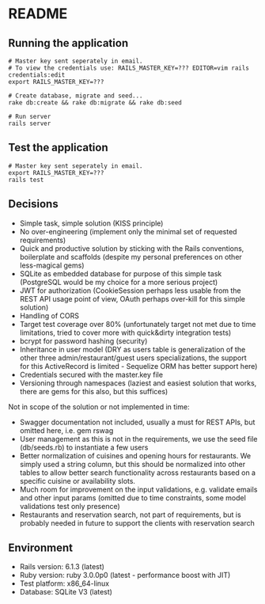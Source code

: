 # README

## Running the application

```
# Master key sent seperately in email.
# To view the credentials use: RAILS_MASTER_KEY=??? EDITOR=vim rails credentials:edit
export RAILS_MASTER_KEY=???

# Create database, migrate and seed...
rake db:create && rake db:migrate && rake db:seed

# Run server
rails server
```

## Test the application

```
# Master key sent seperately in email.
export RAILS_MASTER_KEY=???
rails test
```
## Decisions

- Simple task, simple solution (KISS principle)
- No over-engineering (implement only the minimal set of requested requirements)
- Quick and productive solution by sticking with the Rails conventions, boilerplate and scaffolds (despite my personal
  preferences on other less-magical gems)
- SQLite as embedded database for purpose of this simple task (PostgreSQL would be my choice for a more serious project)
- JWT for authorization (CookieSession perhaps less usable from the REST API usage point of view, OAuth perhaps
  over-kill for this simple solution)
- Handling of CORS
- Target test coverage over 80% (unfortunately target not met due to time limitations, tried to cover more with
  quick&dirty integration tests)
- bcrypt for password hashing (security)
- Inheritance in user model (DRY as users table is generalization of the other three admin/restaurant/guest users
  specializations, the support for this ActiveRecord is limited - Sequelize ORM has better support here)
- Credentials secured with the master.key file
- Versioning through namespaces (laziest and easiest solution that works, there are gems for this also, but this
  suffices)

Not in scope of the solution or not implemented in time:

- Swagger documentation not included, usually a must for REST APIs, but omitted here, i.e. gem rswag
- User management as this is not in the requirements, we use the seed file (db/seeds.rb) to instantiate a few users
- Better normalization of cuisines and opening hours for restaurants. We simply used a string column, but this should be
  normalized into other tables to allow better search functionality across restaurants based on a specific cuisine or
  availability slots.
- Much room for improvement on the input validations, e.g. validate emails and other input params (omitted due to time
  constraints, some model validations test only presence)
- Restaurants and reservation search, not part of requirements, but is probably needed in future to support the clients
  with reservation search

## Environment

- Rails version: 6.1.3 (latest)
- Ruby version: ruby 3.0.0p0 (latest - performance boost with JIT)
- Test platform: x86_64-linux
- Database: SQLite V3 (latest)

